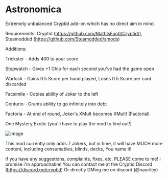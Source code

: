 # Astronomica
Extremely unbalanced Cryptid add-on which has no direct aim in mind.

Requirements: Cryptid (https://github.com/MathIsFun0/Cryptid/), Steamodded (https://github.com/Steamodded/smods)

Additions:

Trickster - Adds 400 to your score

Stopwatch - Gives +1 Chip for each second you've had the game open

Warlock - Gains 0.5 Score per hand played, Loses 0.5 Score per card discarded

Facsimile - Copies ability of Joker to the left

Centurio - Grants ability tp go infinitely into debt

Factoria - At end of round, Joker's XMult becomes XMult! (Factorial)

One Mystery Exotic (you'll have to play the mod to find out!)

![image](https://github.com/user-attachments/assets/8eec8b09-c1cf-4d0e-80fb-0c8f44e2ab42)

This mod currently only adds 7 Jokers, but in time, it will have MUCH more content, including consumables, blinds, decks, You name it!

If you have any suggestions, complaints, fixes, etc. PLEASE come to me! i promise i'm approachable!
You can contact me at the Cryptid Discord (https://discord.gg/cryptid) Or directly DMing me on discord (@naoriley)
